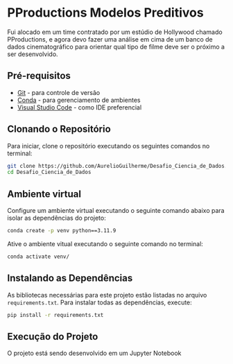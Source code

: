 # PProductions Modelos Preditivos

Fui alocado em um time contratado por um estúdio de Hollywood chamado PProductions, e agora devo fazer uma análise em cima de um banco de dados cinematográfico para orientar qual tipo de filme deve ser o próximo a ser desenvolvido.

## Pré-requisitos

- [Git](https://git-scm.com/) - para controle de versão
- [Conda](https://docs.conda.io/projects/conda/en/latest/user-guide/install/index.html) - para gerenciamento de ambientes
- [Visual Studio Code](https://code.visualstudio.com/) - como IDE preferencial

## Clonando o Repositório

Para iniciar, clone o repositório executando os seguintes comandos no terminal:


```bash
git clone https://github.com/AurelioGuilherme/Desafio_Ciencia_de_Dados.git
cd Desafio_Ciencia_de_Dados
```

## Ambiente virtual
Configure um ambiente virtual executando o seguinte comando abaixo para isolar as dependências do projeto:

```bash
conda create -p venv python==3.11.9
```

Ative o ambiente vitual executando o seguinte comando no terminal:

```bash
conda activate venv/
```

## Instalando as Dependências
As bibliotecas necessárias para este projeto estão listadas no arquivo `requirements.txt`. Para instalar todas as dependências, execute:

```bash
pip install -r requirements.txt
```

## Execução do Projeto
O projeto está sendo desenvolvido em um Jupyter Notebook








